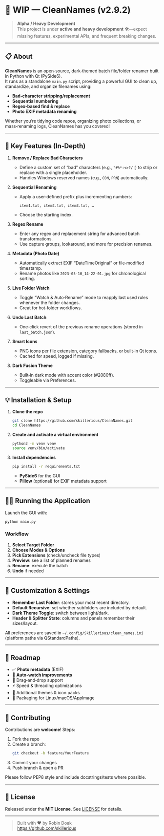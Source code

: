 # 🚧 WIP — CleanNames (v2.9.2)

> **Alpha / Heavy Development**  
> This project is under **active and heavy development** 🛠️—expect missing features, experimental APIs, and frequent breaking changes.

---

## 📋 About

**CleanNames** is an open‑source, dark‑themed batch file/folder renamer built in Python with Qt (PySide6).  
It runs as a standalone `main.py` script, providing a powerful GUI to clean up, standardize, and organize filenames using:

- **Bad‑character stripping/replacement**  
- **Sequential numbering**  
- **Regex‑based find & replace**  
- **Photo EXIF metadata renaming**  

Whether you’re tidying code repos, organizing photo collections, or mass‑renaming logs, CleanNames has you covered!

---

## 🚀 Key Features (In‑Depth)

1. **Remove / Replace Bad Characters**  
   - Define a custom set of “bad” characters (e.g., `"#%*:<>?/|`) to strip or replace with a single placeholder.  
   - Handles Windows reserved names (e.g., `CON`, `PRN`) automatically.

2. **Sequential Renaming**  
   - Apply a user‑defined prefix plus incrementing numbers:  
     ```
     item1.txt, item2.txt, item3.txt, …
     ```  
   - Choose the starting index.

3. **Regex Rename**  
   - Enter any regex and replacement string for advanced batch transformations.  
   - Use capture groups, lookaround, and more for precision renames.

4. **Metadata (Photo Date)**  
   - Automatically extract EXIF “DateTimeOriginal” or file‑modified timestamp.  
   - Rename photos like `2023-05-10_14-22-01.jpg` for chronological sorting.

5. **Live Folder Watch**  
   - Toggle “Watch & Auto‑Rename” mode to reapply last used rules whenever the folder changes.  
   - Great for hot‑folder workflows.

6. **Undo Last Batch**  
   - One‑click revert of the previous rename operations (stored in `last_batch.json`).

7. **Smart Icons**  
   - PNG icons per file extension, category fallbacks, or built‑in Qt icons.  
   - Cached for speed, logged if missing.

8. **Dark Fusion Theme**  
   - Built‑in dark mode with accent color (#2080ff).  
   - Toggleable via Preferences.

---

## 💡 Installation & Setup

1. **Clone the repo**  
   ```bash
   git clone https://github.com/skillerious/CleanNames.git
   cd CleanNames
   ```

2. **Create and activate a virtual environment**  
   ```bash
   python3 -m venv venv
   source venv/bin/activate
   ```

3. **Install dependencies**  
   ```bash
   pip install -r requirements.txt
   ```
   - **PySide6** for the GUI  
   - **Pillow** (optional) for EXIF metadata support  

---

## 🏃‍♂️ Running the Application

Launch the GUI with:
```bash
python main.py
```

### Workflow

1. **Select Target Folder**  
2. **Choose Modes & Options**  
3. **Pick Extensions** (check/uncheck file types)  
4. **Preview**: see a list of planned renames  
5. **Rename**: execute the batch  
6. **Undo** if needed

---

## 🌟 Customization & Settings

- **Remember Last Folder**: stores your most recent directory.  
- **Default Recursive**: set whether subfolders are included by default.  
- **Dark Theme Toggle**: switch between light/dark.  
- **Header & Splitter State**: columns and panels remember their sizes/layout.

All preferences are saved in `~/.config/Skillerious/clean_names.ini` (platform paths via QStandardPaths).

---

## 🔮 Roadmap

- ✅ **Photo metadata** (EXIF)  
- 🔄 **Auto‑watch improvements**  
- 🚧 Drag‑and‑drop support  
- ⚡ Speed & threading optimizations  
- 🎨 Additional themes & icon packs  
- 🐧 Packaging for Linux/macOS/AppImage

---

## 🤝 Contributing

Contributions are **welcome**! Steps:

1. Fork the repo  
2. Create a branch:  
   ```bash
   git checkout -b feature/YourFeature
   ```
3. Commit your changes  
4. Push branch & open a PR  

Please follow PEP8 style and include docstrings/tests where possible.

---

## 📜 License

Released under the **MIT License**. See [LICENSE](LICENSE) for details.

---

> Built with ❤️ by Robin Doak  
> https://github.com/skillerious
